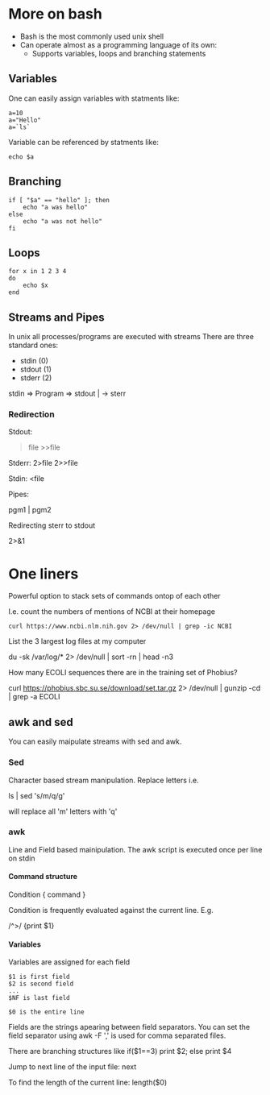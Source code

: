 # More on bash

* Bash is the most commonly used unix shell
* Can operate almost as a programming language of its own:
    - Supports variables, loops and branching statements

## Variables

One can easily assign variables with statments like:

```
a=10
a="Hello"
a=`ls`
```

Variable can be referenced by statments like:

```
echo $a
```


## Branching
```
if [ "$a" == "hello" ]; then
    echo "a was hello"
else
    echo "a was not hello"
fi
```

## Loops

```
for x in 1 2 3 4
do
    echo $x
end
```

## Streams and Pipes

In unix all processes/programs are executed with streams
There are three standard ones:
* stdin (0)
* stdout (1)
* stderr (2) 


stdin => Program => stdout
         |
         -> sterr


### Redirection

Stdout:
>file  >>file

Stderr:
2>file 2>>file 

Stdin:
<file 

Pipes:

pgm1 | pgm2

Redirecting sterr to stdout

2>&1 


# One liners

Powerful option to stack sets of commands ontop of each other

I.e. count the numbers of mentions of NCBI at their homepage 

```
curl https://www.ncbi.nlm.nih.gov 2> /dev/null | grep -ic NCBI
```

List the 3 largest log files at my computer

du -sk /var/log/* 2> /dev/null | sort -rn | head -n3


How many ECOLI sequences there are in the training set of Phobius?

curl https://phobius.sbc.su.se/download/set.tar.gz 2> /dev/null | gunzip -cd | grep -a ECOLI

## awk and sed

You can easily maipulate streams with sed and awk.

### Sed

Character based stream manipulation.
Replace letters i.e.

ls | sed 's/m/q/g'

will replace all 'm' letters with 'q'

### awk

Line and Field based mainipulation. 
The awk script is executed once per line on stdin

#### Command structure

Condition { command }

Condition is frequently evaluated against the current line. E.g.

/^>/ {print $1}

#### Variables

Variables are assigned for each field
```
$1 is first field
$2 is second field
...
$NF is last field

$0 is the entire line
```

Fields are the strings apearing between field separators. You can set the field separator using
awk -F ','
is used for comma separated files.



There are branching structures like 
if($1==3) print $2; else print $4

Jump to next line of the input file:
next

To find the length of the current line:
length($0)